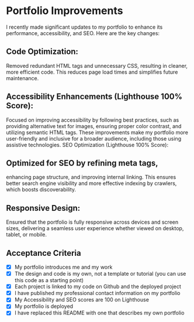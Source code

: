 # Portfolio Improvements

I recently made significant updates to my portfolio to enhance its performance, accessibility, and SEO. Here are the key changes:

## Code Optimization:

Removed redundant HTML tags and unnecessary CSS, resulting in cleaner, more efficient code. This reduces page load times and simplifies future maintenance.

## Accessibility Enhancements (Lighthouse 100% Score):

Focused on improving accessibility by following best practices, such as providing alternative text for images, ensuring proper color contrast, and utilizing semantic HTML tags. These improvements make my portfolio more user-friendly and inclusive for a broader audience, including those using assistive technologies.
SEO Optimization (Lighthouse 100% Score):

## Optimized for SEO by refining meta tags,

enhancing page structure, and improving internal linking. This ensures better search engine visibility and more
effective indexing by crawlers, which boosts discoverability.

## Responsive Design:

Ensured that the portfolio is fully responsive across devices and screen sizes, delivering a seamless user experience whether viewed on desktop, tablet, or mobile.

## Acceptance Criteria

- [x] My portfolio introduces me and my work
- [x] The design and code is my own, not a template or tutorial (you can use this code as a starting point)
- [x] Each project is linked to my code on Github and the deployed project
- [x] I have published my professional contact information on my portfolio
- [x] My Accessibility and SEO scores are 100 on Lighthouse
- [x] My portfolio is deployed
- [x] I have replaced this README with one that describes my own portfolio
